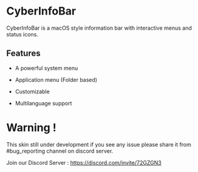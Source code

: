 # CyberInfoBar

CyberInfoBar is a macOS style information bar with interactive menus and status icons.

## Features

- A powerful system menu 

- Application menu (Folder based)

- Customizable

- Multilanguage support

# Warning !

This skin still under development if you see any issue please share it from #bug_reporting channel on discord server. 

Join our Discord Server : https://discord.com/invite/72GZGN3
